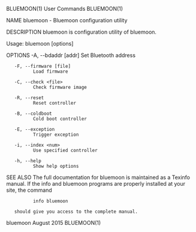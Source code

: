 BLUEMOON(1)                                                                                  User Commands                                                                                 BLUEMOON(1)

NAME
       bluemoon - Bluemoon configuration utility

DESCRIPTION
       bluemoon is configuration utility of bluemoon.

Usage:
              bluemoon [options]

OPTIONS
       -A, --bdaddr [addr]
              Set Bluetooth address

       -F, --firmware [file]
              Load firmware

       -C, --check <file>
              Check firmware image

       -R, --reset
              Reset controller

       -B, --coldboot
              Cold boot controller

       -E, --exception
              Trigger exception

       -i, --index <num>
              Use specified controller

       -h, --help
              Show help options

SEE ALSO
       The full documentation for bluemoon is maintained as a Texinfo manual.  If the info and bluemoon programs are properly installed at your site, the command

              info bluemoon

       should give you access to the complete manual.

bluemoon                                                                                      August 2015                                                                                  BLUEMOON(1)
